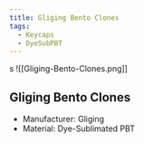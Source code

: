 ```yaml
---
title: Gliging Bento Clones
tags:
  - Keycaps
  - DyeSubPBT
---
```


s
![[Gliging-Bento-Clones.png]]

## Gliging Bento Clones

- Manufacturer: Gliging
- Material: Dye-Sublimated PBT
